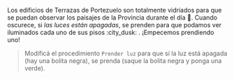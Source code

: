 Los edificios de Terrazas de Portezuelo son totalmente vidriados para que se puedan observar los paisajes de la Provincia durante el día :sunrise_over_mountains:. Cuando oscurece, si _las luces están apagadas_, se prenden para que podamos ver iluminados cada uno de sus pisos :city_dusk: . ¡Empecemos prendiendo uno!

> Modificá el procedimiento `Prender luz` para que si la luz está apagada (hay una bolita negra), se prenda (saque la bolita negra y ponga una verde). 
